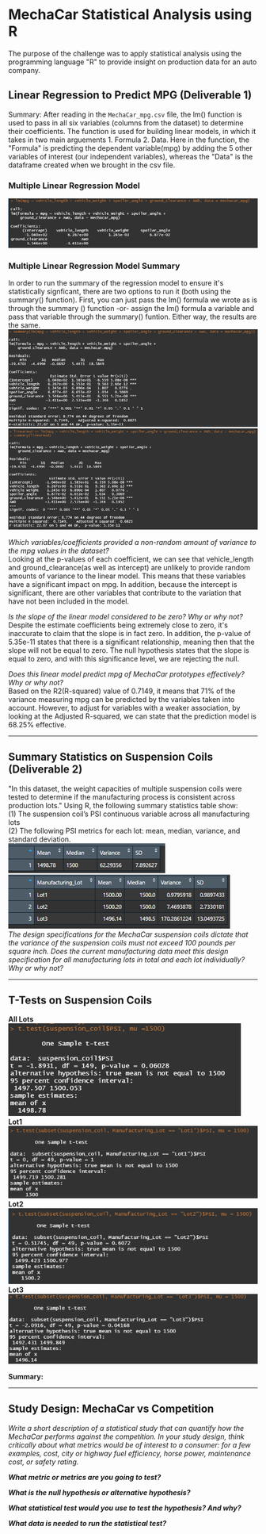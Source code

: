 # MechaCar Statistical Analysis using R

The purpose of the challenge was to apply statistical analysis using the programming language "R" to provide insight on production data for an auto company.

## Linear Regression to Predict MPG (Deliverable 1)
Summary: After reading in the `MechaCar_mpg.csv` file, the lm() function is used to pass in all six variables (columns from the dataset) to determine their coefficients. 
The function is used for building linear models, in which it takes in two main arguements 1. Formula 2. Data. Here in the function, the "Formula" is predicting the dependent variable(mpg) by adding the 5 other variables of interest (our independent variables), whereas the "Data" is the dataframe created when we brought in the csv file. 

### Multiple Linear Regression Model 
![](resources/Deliverable_1a.PNG)

### Multiple Linear Regression Model Summary
In order to run the summary of the regression model to ensure it's statistically signficant, there are two options to run it (both using the summary() function).
First, you can just pass the lm() formula we wrote as is through the summary () function -or- assign the lm() formula a variable and pass that variable through the summary() funtion. Either way, the results are the same.
![](resources/Deliverable_1b.PNG)
![](resources/Deliverable_1c.PNG)

<i>Which variables/coefficients provided a non-random amount of variance to the mpg values in the dataset?</i><br>
Looking at the p-values of each coefficient, we can see that vehicle_length and ground_clearance(as well as intercept) are unlikely to provide random amounts of variance
to the linear model. This means that these variables have a significant impact on mpg. In addition, because the intercept is significant, there are other variables that
contribute to the variation that have not been included in the model. 

<i>Is the slope of the linear model considered to be zero? Why or why not?</i><br>
Despite the estimate coefficients being extremely close to zero, it's inaccurate to claim that the slope is in fact zero. 
In addition, the p-value of 5.35e-11 states that there is a significant relationship, meaning then that the slope will not be equal to zero.
The null hypothesis states that the slope is equal to zero, and with this significance level, we are rejecting the null. 

<i>Does this linear model predict mpg of MechaCar prototypes effectively? Why or why not?</i><br>
Based on the R2(R-squared) value of 0.7149, it means that 71% of the variance measuring mpg can be predicted by the variables taken into account. However, to adjust for variables with a weaker association, by looking at the Adjusted R-squared, we can state that the prediction model is 68.25% effective.

---

## Summary Statistics on Suspension Coils (Deliverable 2)

"In this dataset, the weight capacities of multiple suspension coils were tested to determine if the manufacturing process is consistent across production lots." Using R, the following summary statistics table show: <br> 
(1) The suspension coil’s PSI continuous variable across all manufacturing lots<br>
(2) The following PSI metrics for each lot: mean, median, variance, and standard deviation.<br>
![](resources/Deliverable_2a.PNG) ![](resources/Deliverable_2b.PNG) <br>
<i>The design specifications for the MechaCar suspension coils dictate that the variance of the suspension coils must not exceed 100 pounds per square inch. Does the current manufacturing data meet this design specification for all manufacturing lots in total and each lot individually? Why or why not?</i><br>



---

## T-Tests on Suspension Coils

<b>All Lots</b><br>
![](resources/Deliverable_3a.PNG)<br>
<b>Lot1</b><br>
![](resources/Deliverable_3b.PNG)<br>
<b>Lot2</b><br>
![](resources/Deliverable_3c.PNG)<br>
<b>Lot3</b><br>
![](resources/Deliverable_3d.PNG)<br>

<b>Summary:</b>

---
## Study Design: MechaCar vs Competition

<i>Write a short description of a statistical study that can quantify how the MechaCar performs against the competition. In your study design, think critically about what metrics would be of interest to a consumer: for a few examples, cost, city or highway fuel efficiency, horse power, maintenance cost, or safety rating. </i><br>


<i><b>What metric or metrics are you going to test?</b></i><br>

<i><b>What is the null hypothesis or alternative hypothesis?</b></i><br>

<i><b>What statistical test would you use to test the hypothesis? And why?</b></i><br>

<i><b>What data is needed to run the statistical test?</b></i><br>
